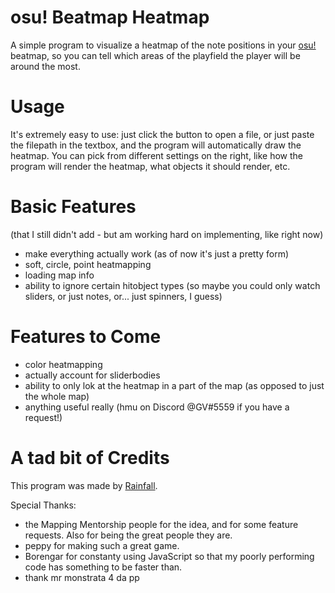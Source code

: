 # osu! Beatmap Heatmap
A simple program to visualize a heatmap of the note positions in your [osu!](http://osu.ppy.sh/) beatmap, so you can tell which areas of the playfield the player will be around the most.


# Usage
It's extremely easy to use: just click the button to open a file, or just paste the filepath in the textbox, and the program will automatically draw the heatmap.
You can pick from different settings on the right, like how the program will render the heatmap, what objects it should render, etc.


# Basic Features
(that I still didn't add - but am working hard on implementing, like right now)
- make everything actually work (as of now it's just a pretty form)
- soft, circle, point heatmapping
- loading map info
- ability to ignore certain hitobject types (so maybe you could only watch sliders, or just notes, or... just spinners, I guess)


# Features to Come
- color heatmapping
- actually account for sliderbodies
- ability to only lok at the heatmap in a part of the map (as opposed to just the whole map)
- anything useful really (hmu on Discord @GV#5559 if you have a request!)

# A tad bit of Credits
This program was made by [Rainfall](https://osu.ppy.sh/u/6995159).

Special Thanks:
- the Mapping Mentorship people for the idea, and for some feature requests. Also for being the great people they are.
- peppy for making such a great game.
- Borengar for constanty using JavaScript so that my poorly performing code has something to be faster than.
- thank mr monstrata 4 da pp
